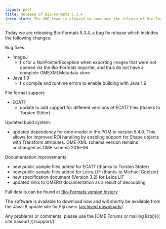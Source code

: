 ```yaml
---
layout: post
title: Release of Bio-Formats 5.3.4
intro-blurb: The OME team is pleased to announce the release of Bio-Formats 5.3.4
---
```

Today we are releasing Bio-Formats 5.3.4, a bug fix release which includes the following changes:

Bug fixes:

-  ImageJ
    -  fix for a NullPointerException when exporting images that were not opened via the Bio-Formats importer, and thus do not have a complete OMEXMLMetadata store
-  Java 1.9
    -  fix compile and runtime errors to enable building with Java 1.9

File format support:

-  ECAT7
    -  update to add support for different versions of ECAT7 files (thanks to Torsten Stöter)

Updated build system:

-  updated dependency for ome-model in the POM to version 5.4.0. This allows for improved ROI handling by enabling support for Shape objects with Transform attributes. OME-XML schema version remains unchanged as OME schema 2016-06

Documentation improvements:

-  new public sample files added for ECAT7 (thanks to Torsten Stöter)
-  new public sample files added for Leica LIF (thanks to Michael Goelzer)
-  new specification document (Version 3.2) for Leica LIF
-  updated links to OMERO documentation as a result of decoupling

Full details can be found at [Bio-Formats version history](https://docs.openmicroscopy.org/bio-formats/5.3.4/about/whats-new.html)

The software is available to download now and will shortly be available from the Java-8 update site for Fiji users ([archived downloads](https://downloads.openmicroscopy.org/bio-formats/5.3.4)).

Any problems or comments, please use the [OME Forums or mailing lists]({{ site.baseurl }}/support/)

